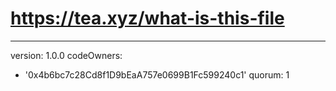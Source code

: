 # https://tea.xyz/what-is-this-file
---
version: 1.0.0
codeOwners:
  - '0x4b6bc7c28Cd8f1D9bEaA757e0699B1Fc599240c1'
quorum: 1
